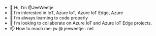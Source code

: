 - 👋 Hi, I’m @JeeWeetje
- 👀 I’m interested in IoT, Azure IoT, Azure IoT Edge, Azure
- 🌱 I’m always learning to code properly
- 💞️ I’m looking to collaborate on Azure IoT and Azure IoT Edge projects.
- 📫 How to reach me: jw @ jeeweetje . net

<!---
JeeWeetje/JeeWeetje is a ✨ special ✨ repository because its `README.md` (this file) appears on your GitHub profile.
You can click the Preview link to take a look at your changes.
--->
